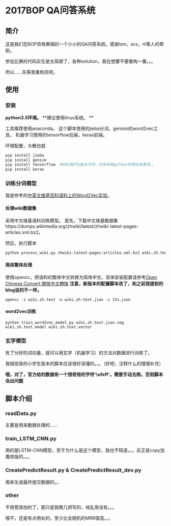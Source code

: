 # 2017BOP QA问答系统

## 简介

这是我们在BOP资格赛搞的一个小小的QA问答系统。感谢lsm，scs，nl等人的帮助。

参加比赛的代码实在是太简陋了，各种solution，我在想要不要重构一番。。。

所以……先等我重构完吧。


## 使用
### 安装

**python3.5环境。**
**建议使用linux系统。 **

工具推荐使用anaconda。
这个脚本使用的jieba分词，genism的word2vec工具。
机器学习使用的tensorflow后端，keras前端。

环境配置，大概也就
```bash
pip install jieba
pip install gensim
pip install tensorflow  #GPU和CPU版本不同，对系统和python环境也有要求。。
pip install keras
```

### 训练分词模型
我是参考的[中英文维基百科语料上的Word2Vec实验](http://www.52nlp.cn/%E4%B8%AD%E8%8B%B1%E6%96%87%E7%BB%B4%E5%9F%BA%E7%99%BE%E7%A7%91%E8%AF%AD%E6%96%99%E4%B8%8A%E7%9A%84word2vec%E5%AE%9E%E9%AA%8C)。

#### 处理wiki数据集

采用中文维基语料训练模型。
首先，下载中文维基数据集https://dumps.wikimedia.org/zhwiki/latest/zhwiki-latest-pages-articles.xml.bz2。

然后，执行脚本
```bash
python process_wiki.py zhwiki-latest-pages-articles.xml.bz2 wiki.zh.text
```
#### 简体繁体处理
使用opencc，把语料的繁体中文转换为简体中文。具体安装配置请参考[Open Chinese Convert 開放中文轉換](https://github.com/BYVoid/OpenCC#installation-安裝)
**注意，新版本的配置脚本改了，和之前我提到的blog说的不一样。**
```
opencc -i wiki.zh.text -o wiki.zh.text.jian -c t2s.json
```
#### word2vec训练
```
python train_word2vec_model.py wiki.zh.text.jian.seg wiki.zh.text.model wiki.zh.text.vector
```

### 玄学模型
有了分好的词向量，就可以用玄学（机器学习）的方法对数据进行训练了。

我相信我的小学生版本的脚本应该很好读懂的。。。（好吧，注释什么的慢慢补充）

**哦，对了，官方给的数据有一个很奇怪的字符'\ufeff'。需要手动去除。否则脚本会出问题**

## 脚本介绍
### readData.py
主要是用来数据处理的……
### train_LSTM_CNN.py
用的是LSTM-CNN模型，至于为什么是这个模型，我也不知道。。。反正是copy加魔改版的。。。
### CreatePredictResult.py & CreatePredictResult_dev.py
用来生成最终提交数据的。。
### other

不用管其他的了，那只是我瞎几把写的，啥乱用没有。。。

哦不，还是有点用处的，至少比全随机的MRR值高。。。
